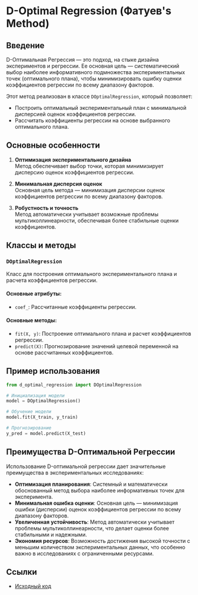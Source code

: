 # D-Optimal Regression (Фатуев's Method)

## Введение  
D-Оптимальная Регрессия — это подход, на стыке дизайна экспериментов и регрессии. Ее основная цель — систематический выбор наиболее информативного подмножества экспериментальных точек (оптимального плана), чтобы минимизировать ошибку оценки коэффициентов регрессии по всему диапазону факторов.  

Этот метод реализован в классе `DOptimalRegression`, который позволяет:  
- Построить оптимальный экспериментальный план с минимальной дисперсией оценок коэффициентов регрессии.  
- Рассчитать коэффициенты регрессии на основе выбранного оптимального плана.  

## Основные особенности  
1. **Оптимизация экспериментального дизайна**  
   Метод обеспечивает выбор точки, которая минимизирует дисперсию оценок коэффициентов регрессии.  

2. **Минимальная дисперсия оценок**  
   Основная цель метода — минимизация дисперсии оценок коэффициентов регрессии по всему диапазону факторов.  

3. **Робустность и точность**  
   Метод автоматически учитывает возможные проблемы мультиколлинеарности, обеспечивая более стабильные оценки коэффициентов.  

## Классы и методы  

### `DOptimalRegression`  
Класс для построения оптимального экспериментального плана и расчета коэффициентов регрессии.  

#### Основные атрибуты:  
- `coef_`: Рассчитанные коэффициенты регрессии.  

#### Основные методы:  
- `fit(X, y)`: Построение оптимального плана и расчет коэффициентов регрессии.  
- `predict(X)`: Прогнозирование значений целевой переменной на основе рассчитанных коэффициентов.  

## Пример использования  

```python
from d_optimal_regression import DOptimalRegression

# Инициализация модели
model = DOptimalRegression()

# Обучение модели
model.fit(X_train, y_train)

# Прогнозирование
y_pred = model.predict(X_test)
```

## Преимущества D-Оптимальной Регрессии  
Использование D-оптимальной регрессии дает значительные преимущества в экспериментальных исследованиях:  
- **Оптимизация планирования**: Системный и математически обоснованный метод выбора наиболее информативных точек для эксперимента.  
- **Минимальная ошибка оценки**: Основная цель — минимизация ошибки (дисперсии) оценок коэффициентов регрессии по всему диапазону факторов.  
- **Увеличенная устойчивость**: Метод автоматически учитывает проблемы мультиколлинеарности, что делает оценки более стабильными и надежными.  
- **Экономия ресурсов**: Возможность достижения высокой точности с меньшим количеством экспериментальных данных, что особенно важно в исследованиях с ограниченными ресурсами.  

## Ссылки  
- [Исходный код](https://github.com/redsun1988/DOptimalRegressor/blob/main/d_optiman_regressor.ipynb)  
